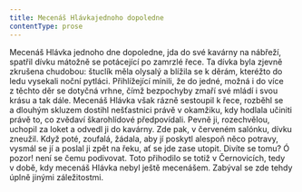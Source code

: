 ```yaml
---
title: Mecenáš Hlávkajednoho dopoledne
contentType: prose
---
```


  

Mecenáš Hlávka jednoho dne dopoledne, jda do své kavárny na nábřeží, spatřil dívku mátožně se potácející po zamrzlé řece. Ta dívka byla zjevně zkrušena chudobou: štuclík měla olysalý a blížila se k děrám, kteréžto do ledu vysekali noční pytláci. Přihlížející mínili, že do jedné, možná i do více z těchto děr se dotyčná vrhne, čímž bezpochyby zmaří své mládí i svou krásu a tak dále. Mecenáš Hlávka však rázně sestoupil k řece, rozběhl se a dlouhým skluzem dostihl nešťastnici právě v okamžiku, kdy hodlala učiniti právě to, co zvědaví škarohlídové předpovídali. Pevně ji, rozechvělou, uchopil za loket a odvedl ji do kavárny. Zde pak, v červeném salónku, dívku zneužil. Když poté, zoufalá, žádala, aby jí poskytl alespoň něco potravy, vysmál se jí a poslal ji zpět na řeku, ať se jde zase utopit. Divíte se tomu? Ó pozor! není se čemu podivovat. Toto přihodilo se totiž v Černovicích, tedy v době, kdy mecenáš Hlávka nebyl ještě mecenášem. Zabýval se zde tehdy úplně jinými záležitostmi.

